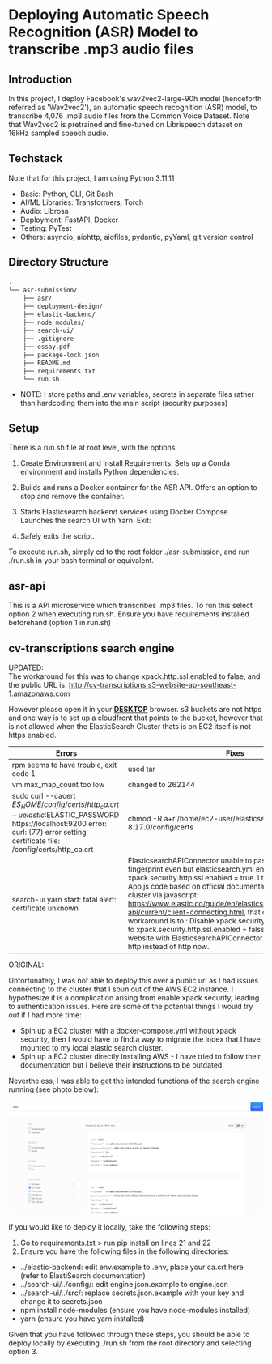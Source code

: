 
# Deploying Automatic Speech Recognition (ASR) Model to transcribe .mp3 audio files

## Introduction

In this project, I deploy Facebook's wav2vec2-large-90h model (henceforth referred as 'Wav2vec2'), an automatic speech recognition (ASR) model, to transcribe 4,076 .mp3 audio files from the Common Voice Dataset. Note that Wav2vec2 is pretrained and fine-tuned on Librispeech dataset on 16kHz sampled speech audio.


## Techstack

Note that for this project, I am using Python 3.11.11

- Basic: Python, CLI, Git Bash
- AI/ML Libraries: Transformers, Torch
- Audio: Librosa
- Deployment: FastAPI, Docker
- Testing: PyTest
- Others: asyncio, aiohttp, aiofiles, pydantic, pyYaml, git version control


## Directory Structure
```
.
└── asr-submission/
    ├── asr/
    ├── deployment-design/
    ├── elastic-backend/
    ├── node_modules/
    ├── search-ui/
    ├── .gitignore
    ├── essay.pdf
    ├── package-lock.json
    ├── README.md
    ├── requirements.txt
    └── run.sh
```

- NOTE: I store paths and .env variables, secrets in separate files rather than hardcoding them into the main script (security purposes)

## Setup

There is a run.sh file at root level, with the options:

1. Create Environment and Install Requirements:
Sets up a Conda environment and installs Python dependencies.

2. Builds and runs a Docker container for the ASR API.
Offers an option to stop and remove the container.

3. Starts Elasticsearch backend services using Docker Compose.
Launches the search UI with Yarn.
Exit:

4. Safely exits the script.

To execute run.sh, simply cd to the root folder ./asr-submission, and run ./run.sh in your bash terminal or equivalent. 

## asr-api 

This is a API microservice which transcribes .mp3 files. To run this select option 2 when executing run.sh. Ensure you have requirements installed beforehand (option 1 in run.sh)

## cv-transcriptions search engine

UPDATED: <br> 
The workaround for this was to change xpack.http.ssl.enabled to false, and the public URL is: 
http://cv-transcriptions.s3-website-ap-southeast-1.amazonaws.com 

However please open it in your <b><u>DESKTOP</b></u> browser. s3 buckets are not https and one way is to 
set up a cloudfront that points to the bucket, however that is not allowed when the ElasticSearch Cluster thats is on EC2 itself is not https enabled. 

| Errors  | Fixes |
| ------------- | ------------- |
| rpm seems to have trouble, exit code 1  | used tar |
| vm.max_map_count too low | changed to 262144  |
| sudo curl --cacert $ES_HOME/config/certs/http_ca.crt -u elastic:$ELASTIC_PASSWORD https://localhost:9200 error: curl: (77) error setting certificate file: /config/certs/http_ca.crt | chmod -R a+r /home/ec2-user/elasticsearch-8.17.0/config/certs
|search-ui yarn start: fatal alert: certificate unknown | ElasticsearchAPIConnector unable to pass in https ca SHA fingerprint even but elasticsearch.yml enables xpack.security.http.ssl.enabled = true. I tried to refactored App.js code based on official documentation to connect to cluster via javascript: https://www.elastic.co/guide/en/elasticsearch/client/javascript-api/current/client-connecting.html, that did not work. My workaround is to : Disable xpack.security.http.ssl.enabled = true to xpack.security.http.ssl.enabled = false in order to run the website with ElasticsearchAPIConnector. Implications: only use http instead of http now. |


ORIGINAL: <br>

Unfortunately, I was not able to deploy this over a public url as I had issues connecting to the 
cluster that I spun out of the AWS EC2 instance. 
I hypothesize it is a complication arising from enable xpack security, leading to authentication issues.
Here are some of the potential things I would try out if I had more time:
- Spin up a EC2 cluster with a docker-compose.yml without xpack security, then I would have to find a way to migrate the index that I have mounted to my local elastic search cluster.
- Spin up a EC2 cluster directly installing AWS - I have tried to follow their documentation but I believe their instructions to be outdated. 

Nevertheless, I was able to get the intended functions of the search engine running (see photo below): 

![alt text](cv-index-search-engine.png)


If you would like to deploy it locally, take the following steps: 
1. Go to requirements.txt > run pip install on lines 21 and 22
2. Ensure you have the following files in the following directories: 
- ../elastic-backend: edit env.example to .env, place your ca.crt here (refer to ElastiSearch documentation)
- ../search-ui/../config/: edit engine.json.example to engine.json
- ../search-ui/../src/: replace secrets.json.example with your key and change it to secrets.json
- npm install node-modules (ensure you have node-modules installed)
- yarn (ensure you have yarn installed)

Given that you have followed through these steps, you should be able to deploy locally by executing ./run.sh from the root directory and selecting option 3. 

